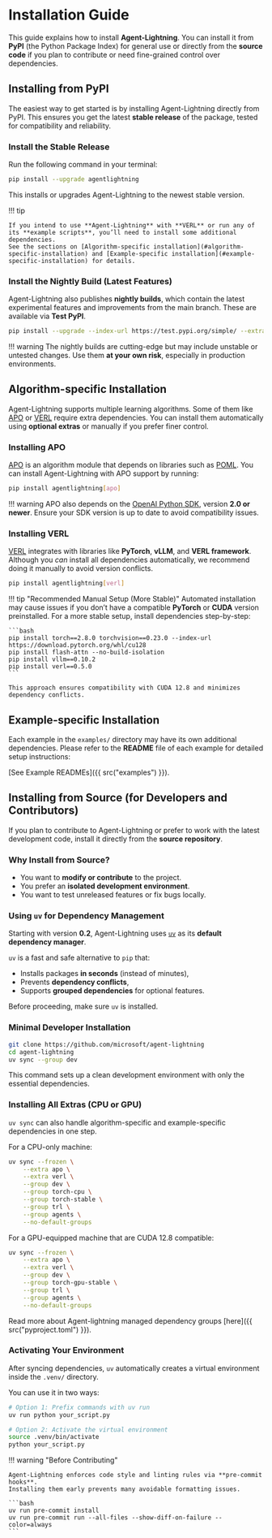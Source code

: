 # Installation Guide

This guide explains how to install **Agent-Lightning**. You can install it from **PyPI** (the Python Package Index) for general use or directly from the **source code** if you plan to contribute or need fine-grained control over dependencies.

## Installing from PyPI

The easiest way to get started is by installing Agent-Lightning directly from PyPI. This ensures you get the latest **stable release** of the package, tested for compatibility and reliability.

### Install the Stable Release

Run the following command in your terminal:

```bash
pip install --upgrade agentlightning
```

This installs or upgrades Agent-Lightning to the newest stable version.

!!! tip

    If you intend to use **Agent-Lightning** with **VERL** or run any of its **example scripts**, you’ll need to install some additional dependencies.
    See the sections on [Algorithm-specific installation](#algorithm-specific-installation) and [Example-specific installation](#example-specific-installation) for details.

### Install the Nightly Build (Latest Features)

Agent-Lightning also publishes **nightly builds**, which contain the latest experimental features and improvements from the main branch. These are available via **Test PyPI**.

```bash
pip install --upgrade --index-url https://test.pypi.org/simple/ --extra-index-url https://pypi.org/simple/ agentlightning
```

!!! warning
    The nightly builds are cutting-edge but may include unstable or untested changes.
    Use them **at your own risk**, especially in production environments.

## Algorithm-specific Installation

Agent-Lightning supports multiple learning algorithms. Some of them like [APO](../algorithm-zoo/apo.md) or [VERL](../algorithm-zoo/verl.md) require extra dependencies. You can install them automatically using **optional extras** or manually if you prefer finer control.

### Installing APO

[APO](../algorithm-zoo/apo.md) is an algorithm module that depends on libraries such as [POML](https://github.com/microsoft/POML).
You can install Agent-Lightning with APO support by running:

```bash
pip install agentlightning[apo]
```

!!! warning
    APO also depends on the [OpenAI Python SDK](https://github.com/openai/openai-python), version **2.0 or newer**.
    Ensure your SDK version is up to date to avoid compatibility issues.

### Installing VERL

[VERL](../algorithm-zoo/verl.md) integrates with libraries like **PyTorch**, **vLLM**, and **VERL framework**.
Although you *can* install all dependencies automatically, we recommend doing it manually to avoid version conflicts.

```bash
pip install agentlightning[verl]
```

!!! tip "Recommended Manual Setup (More Stable)"
    Automated installation may cause issues if you don’t have a compatible **PyTorch** or **CUDA** version preinstalled.
    For a more stable setup, install dependencies step-by-step:

    ```bash
    pip install torch==2.8.0 torchvision==0.23.0 --index-url https://download.pytorch.org/whl/cu128
    pip install flash-attn --no-build-isolation
    pip install vllm==0.10.2
    pip install verl==0.5.0
    ```

    This approach ensures compatibility with CUDA 12.8 and minimizes dependency conflicts.

## Example-specific Installation

Each example in the `examples/` directory may have its own additional dependencies.
Please refer to the **README** file of each example for detailed setup instructions:

[See Example READMEs]({{ src("examples") }}).

## Installing from Source (for Developers and Contributors)

If you plan to contribute to Agent-Lightning or prefer to work with the latest development code, install it directly from the **source repository**.

### Why Install from Source?

* You want to **modify or contribute** to the project.
* You prefer an **isolated development environment**.
* You want to test unreleased features or fix bugs locally.

### Using `uv` for Dependency Management

Starting with version **0.2**, Agent-Lightning uses [`uv`](https://docs.astral.sh/uv/) as its **default dependency manager**.

`uv` is a fast and safe alternative to `pip` that:

* Installs packages **in seconds** (instead of minutes),
* Prevents **dependency conflicts**,
* Supports **grouped dependencies** for optional features.

Before proceeding, make sure `uv` is installed.

### Minimal Developer Installation

```bash
git clone https://github.com/microsoft/agent-lightning
cd agent-lightning
uv sync --group dev
```

This command sets up a clean development environment with only the essential dependencies.

### Installing All Extras (CPU or GPU)

`uv sync` can also handle algorithm-specific and example-specific dependencies in one step.

For a CPU-only machine:

```bash
uv sync --frozen \
    --extra apo \
    --extra verl \
    --group dev \
    --group torch-cpu \
    --group torch-stable \
    --group trl \
    --group agents \
    --no-default-groups
```

For a GPU-equipped machine that are CUDA 12.8 compatible:

```bash
uv sync --frozen \
    --extra apo \
    --extra verl \
    --group dev \
    --group torch-gpu-stable \
    --group trl \
    --group agents \
    --no-default-groups
```

Read more about Agent-lightning managed dependency groups [here]({{ src("pyproject.toml") }}).

### Activating Your Environment

After syncing dependencies, `uv` automatically creates a virtual environment inside the `.venv/` directory.

You can use it in two ways:

```bash
# Option 1: Prefix commands with uv run
uv run python your_script.py

# Option 2: Activate the virtual environment
source .venv/bin/activate
python your_script.py
```

!!! warning "Before Contributing"

    Agent-Lightning enforces code style and linting rules via **pre-commit hooks**.
    Installing them early prevents many avoidable formatting issues.

    ```bash
    uv run pre-commit install
    uv run pre-commit run --all-files --show-diff-on-failure --color=always
    ```
